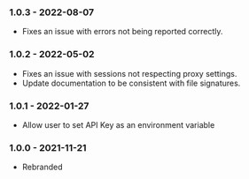 ### 1.0.3 - 2022-08-07

* Fixes an issue with errors not being reported correctly.

### 1.0.2 - 2022-05-02

* Fixes an issue with sessions not respecting proxy settings.
* Update documentation to be consistent with file signatures.

### 1.0.1 - 2022-01-27

* Allow user to set API Key as an environment variable

### 1.0.0 - 2021-11-21

* Rebranded
